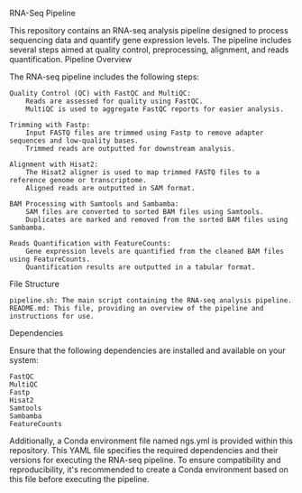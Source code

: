 RNA-Seq Pipeline

This repository contains an RNA-seq analysis pipeline designed to process sequencing data and quantify gene expression levels. The pipeline includes several steps aimed at quality control, preprocessing, alignment, and reads quantification.
Pipeline Overview

The RNA-seq pipeline includes the following steps:

    Quality Control (QC) with FastQC and MultiQC:
        Reads are assessed for quality using FastQC.
        MultiQC is used to aggregate FastQC reports for easier analysis.

    Trimming with Fastp:
        Input FASTQ files are trimmed using Fastp to remove adapter sequences and low-quality bases.
        Trimmed reads are outputted for downstream analysis.

    Alignment with Hisat2:
        The Hisat2 aligner is used to map trimmed FASTQ files to a reference genome or transcriptome.
        Aligned reads are outputted in SAM format.

    BAM Processing with Samtools and Sambamba:
        SAM files are converted to sorted BAM files using Samtools.
        Duplicates are marked and removed from the sorted BAM files using Sambamba.

    Reads Quantification with FeatureCounts:
        Gene expression levels are quantified from the cleaned BAM files using FeatureCounts.
        Quantification results are outputted in a tabular format.

File Structure

    pipeline.sh: The main script containing the RNA-seq analysis pipeline.
    README.md: This file, providing an overview of the pipeline and instructions for use.

Dependencies

Ensure that the following dependencies are installed and available on your system:

    FastQC
    MultiQC
    Fastp
    Hisat2
    Samtools
    Sambamba
    FeatureCounts

Additionally, a Conda environment file named ngs.yml is provided within this repository. This YAML file specifies the required dependencies and their versions for executing the RNA-seq pipeline. To ensure compatibility and reproducibility, it's recommended to create a Conda environment based on this file before executing the pipeline.
